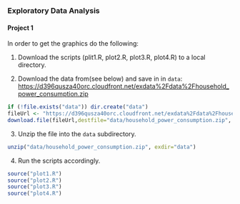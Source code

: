 ### Exploratory Data Analysis
#### Project 1
In order to get the graphics do the following:

1. Download the scripts (plit1.R, plot2.R, plot3.R, plot4.R) to a local directory.

2. Download the data from(see below) and save in in `data`:
<https://d396qusza40orc.cloudfront.net/exdata%2Fdata%2Fhousehold_power_consumption.zip>

```r
if (!file.exists("data")) dir.create("data")
fileUrl <- "https://d396qusza40orc.cloudfront.net/exdata%2Fdata%2Fhousehold_power_consumption.zip"
download.file(fileUrl,destfile="data/household_power_consumption.zip", method="wget")
```

3. Unzip the file into the `data` subdirectory.

```r
unzip("data/household_power_consumption.zip", exdir="data")
```

4. Run the scripts accordingly.

```r
source("plot1.R")
source("plot2.R")
source("plot3.R")
source("plot4.R")
```


